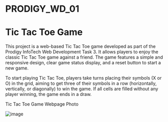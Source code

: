 # PRODIGY_WD_01
# Tic Tac Toe Game

This project is a web-based Tic Tac Toe game developed as part of the Prodigy InfoTech Web Development Task 3. It allows players to enjoy the classic Tic Tac Toe game against a friend. The game features a simple and responsive design, clear game status display, and a reset button to start a new game.

To start playing Tic Tac Toe, players take turns placing their symbols (X or O) in the grid, aiming to get three of their symbols in a row (horizontally, vertically, or diagonally) to win the game. If all cells are filled without any player winning, the game ends in a draw.

Tic Tac Toe Game Webpage Photo

![image](https://github.com/Raghav-26491/PRODIGY_WD_03/assets/145380406/364e01a8-cde4-4dcd-ad20-1ddbe932e52f)
